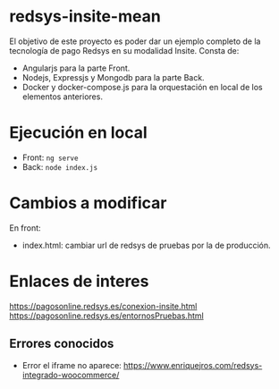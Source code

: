 # redsys-insite-mean

El objetivo de este proyecto es poder dar un ejemplo completo de la tecnología de pago Redsys en su modalidad Insite.
Consta de:
- Angularjs para la parte Front.
- Nodejs, Expressjs y Mongodb para la parte Back.
- Docker y docker-compose.js para la orquestación en local de los elementos anteriores.

# Ejecución en local
- Front: ```ng serve```
- Back: ```node index.js```

# Cambios a modificar
En front:
 - index.html: cambiar url de redsys de pruebas por la de producción.

# Enlaces de interes
https://pagosonline.redsys.es/conexion-insite.html
https://pagosonline.redsys.es/entornosPruebas.html

## Errores conocidos
- Error el iframe no aparece: https://www.enriquejros.com/redsys-integrado-woocommerce/

